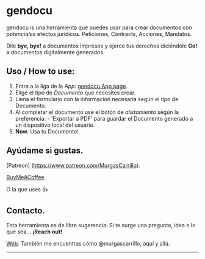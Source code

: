 # gendocu

gendocu is una herramienta que puedes usar para crear documentos con *potenciales* efectos jurídicos. Peticiones, Contracts, Acciones, Mandatos.

Dile __bye, bye!__ a documentos impresos y ejerce tus derechos diciéndole __Go!__ a documentos digitalmente generados.

## Uso / How to use:

1. Entra a la liga de la *App*: [gendocu App page](https://murgascarrillo.github.io/gendocu).
2. Elige el tipo de *Documento* que necesites crear. 
3. Llena el formulario con la información necesaria según el *tipo* de Documento.
4. Al completar el documento use el botón de *alistamiento* según la preferencia: - 'Exportar a PDF' para guardar el Documento generado a un dispositivo local del usuario.
5. **Now.** Usa tu Documento!

   
## Ayúdame si gustas.

[Patreon] (https://www.patreon.com/MurgasCarrillo).

[BuyMeACoffee](https://buymeacoffee.com/murgascarrillo). 

[criptomoneda XNO]: nano_164p9juryz7gku3m5gfq7nr38jp5j9ye6ffxy69635mak57rf8j3gywfj37w.

O la que uses 👍

## Contacto.

Esta herramienta es de libre sugerencia. Si te surge una pregunta, idea o lo que sea... **¡Reach out!**

[Web](https://murgascarrillo.com). 
También me encuentras cómo @murgascarrillo, aquí y allá.

-------
